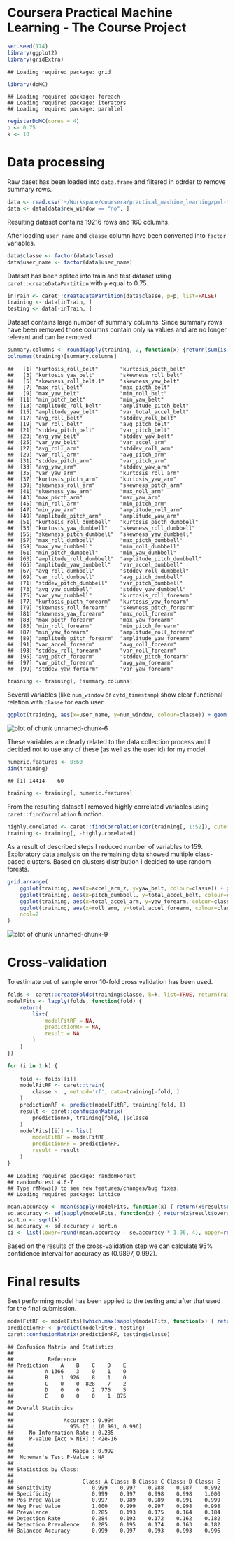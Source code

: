 # Coursera Practical Machine Learning - The Course Project



```r
set.seed(174)
library(ggplot2)
library(gridExtra)
```

```
## Loading required package: grid
```

```r
library(doMC)
```

```
## Loading required package: foreach
## Loading required package: iterators
## Loading required package: parallel
```

```r
registerDoMC(cores = 4)
p <- 0.75
k <- 10
```

# Data processing

Raw daset has been loaded into `data.frame` and filtered in odrder to remove summary rows. 


```r
data <- read.csv('~/Workspace/coursera/practical_machine_learning/pml-training.csv', as.is=TRUE, na.strings=c('', NA))
data <- data[data$new_window == "no", ]
```

Resulting dataset contains 19216 rows and 160 columns.

After loading `user_name` and `classe` column have been converted into `factor` variables. 


```r
data$classe <- factor(data$classe)
data$user_name <- factor(data$user_name)
```

Dataset has been splited into train and test dataset using `caret::createDataPartition` with `p` equal to 0.75.


```r
inTrain <- caret::createDataPartition(data$classe, p=p, list=FALSE)
training <- data[inTrain, ]
testing <- data[-inTrain, ]
```


Dataset contains large number of summary columns. Since summary rows have been removed those columns contain only `NA` values and are no longer relevant and can be removed.


```r
summary.columns <- round(apply(training, 2, function(x) {return(sum(is.na(x)/dim(training)[1]))}), 2) == 1.0
colnames(training)[summary.columns]
```

```
##   [1] "kurtosis_roll_belt"       "kurtosis_picth_belt"     
##   [3] "kurtosis_yaw_belt"        "skewness_roll_belt"      
##   [5] "skewness_roll_belt.1"     "skewness_yaw_belt"       
##   [7] "max_roll_belt"            "max_picth_belt"          
##   [9] "max_yaw_belt"             "min_roll_belt"           
##  [11] "min_pitch_belt"           "min_yaw_belt"            
##  [13] "amplitude_roll_belt"      "amplitude_pitch_belt"    
##  [15] "amplitude_yaw_belt"       "var_total_accel_belt"    
##  [17] "avg_roll_belt"            "stddev_roll_belt"        
##  [19] "var_roll_belt"            "avg_pitch_belt"          
##  [21] "stddev_pitch_belt"        "var_pitch_belt"          
##  [23] "avg_yaw_belt"             "stddev_yaw_belt"         
##  [25] "var_yaw_belt"             "var_accel_arm"           
##  [27] "avg_roll_arm"             "stddev_roll_arm"         
##  [29] "var_roll_arm"             "avg_pitch_arm"           
##  [31] "stddev_pitch_arm"         "var_pitch_arm"           
##  [33] "avg_yaw_arm"              "stddev_yaw_arm"          
##  [35] "var_yaw_arm"              "kurtosis_roll_arm"       
##  [37] "kurtosis_picth_arm"       "kurtosis_yaw_arm"        
##  [39] "skewness_roll_arm"        "skewness_pitch_arm"      
##  [41] "skewness_yaw_arm"         "max_roll_arm"            
##  [43] "max_picth_arm"            "max_yaw_arm"             
##  [45] "min_roll_arm"             "min_pitch_arm"           
##  [47] "min_yaw_arm"              "amplitude_roll_arm"      
##  [49] "amplitude_pitch_arm"      "amplitude_yaw_arm"       
##  [51] "kurtosis_roll_dumbbell"   "kurtosis_picth_dumbbell" 
##  [53] "kurtosis_yaw_dumbbell"    "skewness_roll_dumbbell"  
##  [55] "skewness_pitch_dumbbell"  "skewness_yaw_dumbbell"   
##  [57] "max_roll_dumbbell"        "max_picth_dumbbell"      
##  [59] "max_yaw_dumbbell"         "min_roll_dumbbell"       
##  [61] "min_pitch_dumbbell"       "min_yaw_dumbbell"        
##  [63] "amplitude_roll_dumbbell"  "amplitude_pitch_dumbbell"
##  [65] "amplitude_yaw_dumbbell"   "var_accel_dumbbell"      
##  [67] "avg_roll_dumbbell"        "stddev_roll_dumbbell"    
##  [69] "var_roll_dumbbell"        "avg_pitch_dumbbell"      
##  [71] "stddev_pitch_dumbbell"    "var_pitch_dumbbell"      
##  [73] "avg_yaw_dumbbell"         "stddev_yaw_dumbbell"     
##  [75] "var_yaw_dumbbell"         "kurtosis_roll_forearm"   
##  [77] "kurtosis_picth_forearm"   "kurtosis_yaw_forearm"    
##  [79] "skewness_roll_forearm"    "skewness_pitch_forearm"  
##  [81] "skewness_yaw_forearm"     "max_roll_forearm"        
##  [83] "max_picth_forearm"        "max_yaw_forearm"         
##  [85] "min_roll_forearm"         "min_pitch_forearm"       
##  [87] "min_yaw_forearm"          "amplitude_roll_forearm"  
##  [89] "amplitude_pitch_forearm"  "amplitude_yaw_forearm"   
##  [91] "var_accel_forearm"        "avg_roll_forearm"        
##  [93] "stddev_roll_forearm"      "var_roll_forearm"        
##  [95] "avg_pitch_forearm"        "stddev_pitch_forearm"    
##  [97] "var_pitch_forearm"        "avg_yaw_forearm"         
##  [99] "stddev_yaw_forearm"       "var_yaw_forearm"
```

```r
training <- training[, !summary.columns]
```

Several variables (like `num_window` or `cvtd_timestamp`) show clear functional relation with `classe` for each user. 


```r
ggplot(training, aes(x=user_name, y=num_window, colour=classe)) + geom_point()
```

![plot of chunk unnamed-chunk-6](figure/unnamed-chunk-6.png) 

These variables are clearly related to the data collection process and I decided not to use any of these (as well as the user id) for my model.


```r
numeric.features <- 8:60
dim(training)
```

```
## [1] 14414    60
```

```r
training <- training[, numeric.features]
```

From the resulting dataset I removed highly correlated variables using `caret::findCorrelation` function.


```r
highly.corelated <- caret::findCorrelation(cor(training[, 1:52]), cutoff=0.8)
training <- training[, -highly.corelated]
```

As a result of described steps I reduced number of variables to 159.
Exploratory data analysis on the remaining data showed multiple class-based clusters. Based on clusters distribution I decided to use random forests.


```r
grid.arrange(
    ggplot(training, aes(x=accel_arm_z, y=yaw_belt, colour=classe)) + geom_point(),
    ggplot(training, aes(x=pitch_dumbbell, y=total_accel_belt, colour=classe)) + geom_point(),
    ggplot(training, aes(x=total_accel_arm, y=yaw_forearm, colour=classe)) + geom_point(),
    ggplot(training, aes(x=roll_arm, y=total_accel_forearm, colour=classe)) + geom_point(),
    ncol=2
)
```

![plot of chunk unnamed-chunk-9](figure/unnamed-chunk-9.png) 

# Cross-validation

To estimate out of sample error 10-fold cross validation has been used.


```r
folds <- caret::createFolds(training$classe, k=k, list=TRUE, returnTrain=FALSE)
modelFits <- lapply(folds, function(fold) {
    return(
        list(
            modelFitRF = NA,
            predictionRF = NA,
            result = NA
        )
    )
})

for (i in 1:k) {
    
    fold <- folds[[i]]
    modelFitRF <- caret::train(
        classe ~ ., method='rf', data=training[-fold, ]
    )
    predictionRF <- predict(modelFitRF, training[fold, ])
    result <- caret::confusionMatrix(
        predictionRF, training[fold, ]$classe
    )
    modelFits[[i]] <- list(
        modelFitRF = modelFitRF,
        predictionRF = predictionRF,
        result = result
    )
}
```

```
## Loading required package: randomForest
## randomForest 4.6-7
## Type rfNews() to see new features/changes/bug fixes.
## Loading required package: lattice
```

```r
mean.accuracy <- mean(sapply(modelFits, function(x) { return(x$result$overall[[1]]) }))
sd.accuracy <- sd(sapply(modelFits, function(x) { return(x$result$overall[[1]]) }))
sqrt.n <- sqrt(k)
se.accuracy <- sd.accuracy / sqrt.n
ci <- list(lower=round(mean.accuracy - se.accuracy * 1.96, 4), upper=round(mean.accuracy + se.accuracy * 1.96, 4))
```

Based on the results of the cross-validation step we can calculate 95% confidence interval for accuracy as (0.9897, 0.992).


# Final results

Best performing model has been applied to the testing and after that used for the final submission.


```r
modelFitRF <- modelFits[[which.max(sapply(modelFits, function(x) { return(x$result$overall[[1]]) }))]]$modelFitRF
predictionRF <- predict(modelFitRF, testing)
caret::confusionMatrix(predictionRF, testing$classe)
```

```
## Confusion Matrix and Statistics
## 
##           Reference
## Prediction    A    B    C    D    E
##          A 1366    3    0    1    0
##          B    1  926    8    1    0
##          C    0    0  828    7    2
##          D    0    0    2  776    5
##          E    0    0    0    1  875
## 
## Overall Statistics
##                                         
##                Accuracy : 0.994         
##                  95% CI : (0.991, 0.996)
##     No Information Rate : 0.285         
##     P-Value [Acc > NIR] : <2e-16        
##                                         
##                   Kappa : 0.992         
##  Mcnemar's Test P-Value : NA            
## 
## Statistics by Class:
## 
##                      Class: A Class: B Class: C Class: D Class: E
## Sensitivity             0.999    0.997    0.988    0.987    0.992
## Specificity             0.999    0.997    0.998    0.998    1.000
## Pos Pred Value          0.997    0.989    0.989    0.991    0.999
## Neg Pred Value          1.000    0.999    0.997    0.998    0.998
## Prevalence              0.285    0.193    0.175    0.164    0.184
## Detection Rate          0.284    0.193    0.172    0.162    0.182
## Detection Prevalence    0.285    0.195    0.174    0.163    0.182
## Balanced Accuracy       0.999    0.997    0.993    0.993    0.996
```
